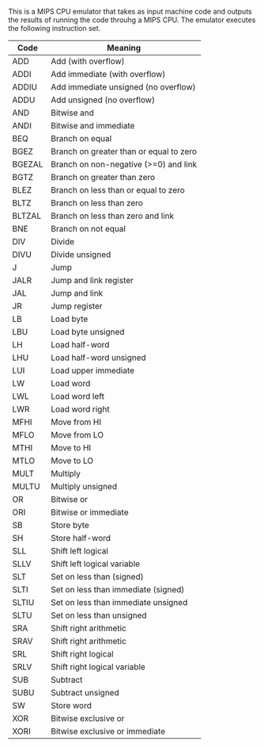 This is a MIPS CPU emulator that takes as input machine code and outputs the results of running the code throuhg a MIPS CPU. The emulator executes the following instruction set. 

Code  |   Meaning                                 
------|-------------------------------------------
ADD   |  Add (with overflow)                      
ADDI  |  Add immediate (with overflow)            
ADDIU |  Add immediate unsigned (no overflow)     
ADDU  |  Add unsigned (no overflow)               
AND   |  Bitwise and                              
ANDI  |  Bitwise and immediate                    
BEQ   |  Branch on equal                          
BGEZ  |  Branch on greater than or equal to zero  
BGEZAL|  Branch on non-negative (>=0) and link    
BGTZ  |  Branch on greater than zero              
BLEZ  |  Branch on less than or equal to zero     
BLTZ  |  Branch on less than zero                 
BLTZAL|  Branch on less than zero and link        
BNE   |  Branch on not equal                      
DIV   |  Divide                                   
DIVU  |  Divide unsigned                          
J     |  Jump                                     
JALR  |  Jump and link register                   
JAL   |  Jump and link                            
JR    |  Jump register                            
LB    |  Load byte                                
LBU   |  Load byte unsigned                       
LH    |  Load half-word                           
LHU   |  Load half-word unsigned                  
LUI   |  Load upper immediate                     
LW    |  Load word                                
LWL   |  Load word left                           
LWR   |  Load word right                          
MFHI  |  Move from HI                             
MFLO  |  Move from LO                             
MTHI  |  Move to HI                               
MTLO  |  Move to LO                               
MULT  |  Multiply                                 
MULTU |  Multiply unsigned                        
OR    |  Bitwise or                               
ORI   |  Bitwise or immediate                     
SB    |  Store byte                               
SH    |  Store half-word                          
SLL   |  Shift left logical                       
SLLV  |  Shift left logical variable              
SLT   |  Set on less than (signed)                
SLTI  |  Set on less than immediate (signed)      
SLTIU |  Set on less than immediate unsigned      
SLTU  |  Set on less than unsigned                
SRA   |  Shift right arithmetic                   
SRAV  |  Shift right arithmetic                   
SRL   |  Shift right logical                      
SRLV  |  Shift right logical variable             
SUB   |  Subtract                                 
SUBU  |  Subtract unsigned                        
SW    |  Store word                               
XOR   |  Bitwise exclusive or                     
XORI  |  Bitwise exclusive or immediate           
